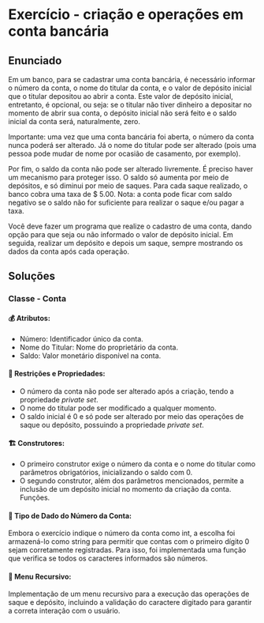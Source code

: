 # Exercício - criação e operações em conta bancária

## Enunciado
Em um banco, para se cadastrar uma conta bancária, é necessário informar o número da conta, o nome do 
titular da conta, e o valor de depósito inicial que o titular depositou ao abrir a conta. Este valor de depósito 
inicial, entretanto, é opcional, ou seja: se o titular não tiver dinheiro a depositar no momento de abrir sua 
conta, o depósito inicial não será feito e o saldo inicial da conta será, naturalmente, zero.  

Importante: uma vez que uma conta bancária foi aberta, o número da conta nunca poderá ser alterado. Já 
o nome do titular pode ser alterado (pois uma pessoa pode mudar de nome por ocasião de casamento, por 
exemplo).  

Por fim, o saldo da conta não pode ser alterado livremente. É preciso haver um mecanismo para proteger 
isso. O saldo só aumenta por meio de depósitos, e só diminui por meio de saques. Para cada saque 
realizado, o banco cobra uma taxa de $ 5.00. Nota: a conta pode ficar com saldo negativo se o saldo não for 
suficiente para realizar o saque e/ou pagar a taxa.  

Você deve fazer um programa que realize o cadastro de uma conta, dando opção para que seja ou não 
informado o valor de depósito inicial. Em seguida, realizar um depósito e depois um saque, sempre 
mostrando os dados da conta após cada operação.  

## Soluções
### Classe - Conta
#### :moneybag: Atributos:

- Número: Identificador único da conta.
- Nome do Titular: Nome do proprietário da conta.
- Saldo: Valor monetário disponível na conta.

#### :no_entry_sign: Restrições e Propriedades:

- O número da conta não pode ser alterado após a criação, tendo a propriedade *private set*.
- O nome do titular pode ser modificado a qualquer momento.
- O saldo inicial é 0 e só pode ser alterado por meio das operações de saque ou depósito, possuindo a propriedade *private set*.

#### :building_construction: Construtores:

- O primeiro construtor exige o número da conta e o nome do titular como parâmetros obrigatórios, inicializando o saldo com 0.
- O segundo construtor, além dos parâmetros mencionados, permite a inclusão de um depósito inicial no momento da criação da conta.
Funções.

#### :1234: Tipo de Dado do Número da Conta:

Embora o exercício indique o número da conta como int, a escolha foi armazená-lo como string para permitir que contas com o primeiro dígito 0 sejam corretamente registradas. Para isso, foi implementada uma função que verifica se todos os caracteres informados são números.

#### :repeat: Menu Recursivo: 

Implementação de um menu recursivo para a execução das operações de saque e depósito, incluindo a validação do caractere digitado para garantir a correta interação com o usuário.

